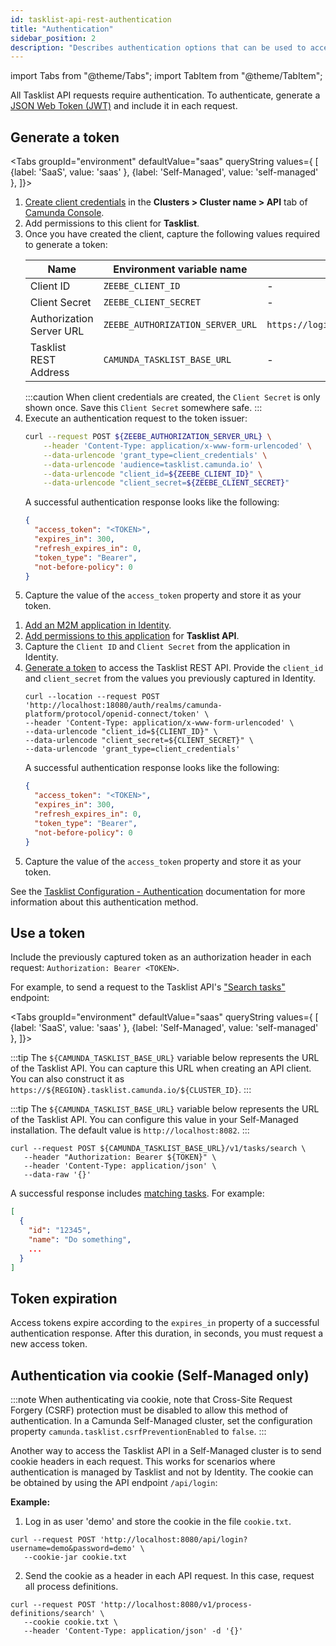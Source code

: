 ```yaml
---
id: tasklist-api-rest-authentication
title: "Authentication"
sidebar_position: 2
description: "Describes authentication options that can be used to access Tasklist REST API."
---
```


import Tabs from "@theme/Tabs";
import TabItem from "@theme/TabItem";

All Tasklist API requests require authentication. To authenticate, generate a [JSON Web Token (JWT)](https://jwt.io/introduction/) and include it in each request.

## Generate a token

<Tabs groupId="environment" defaultValue="saas" queryString values={
[
{label: 'SaaS', value: 'saas' },
{label: 'Self-Managed', value: 'self-managed' },
]}>
<TabItem value='saas'>

1. [Create client credentials](/components/console/manage-clusters/manage-api-clients.md#create-a-client) in the **Clusters > Cluster name > API** tab of [Camunda Console](https://console.camunda.io/).
2. Add permissions to this client for **Tasklist**.
3. Once you have created the client, capture the following values required to generate a token:
   <!-- this comment convinces the markdown processor to still treat the table as a table, but without adding surrounding paragraphs. 🤷 -->
   | Name                     | Environment variable name        | Default value                                |
   | ------------------------ | -------------------------------- | -------------------------------------------- |
   | Client ID                | `ZEEBE_CLIENT_ID`                | -                                            |
   | Client Secret            | `ZEEBE_CLIENT_SECRET`            | -                                            |
   | Authorization Server URL | `ZEEBE_AUTHORIZATION_SERVER_URL` | `https://login.cloud.camunda.io/oauth/token` |
   | Tasklist REST Address    | `CAMUNDA_TASKLIST_BASE_URL`      | -                                            |
   <!-- this comment convinces the markdown processor to still treat the table as a table, but without adding surrounding paragraphs. 🤷 -->
   :::caution
   When client credentials are created, the `Client Secret` is only shown once. Save this `Client Secret` somewhere safe.
   :::
4. Execute an authentication request to the token issuer:
   ```bash
   curl --request POST ${ZEEBE_AUTHORIZATION_SERVER_URL} \
       --header 'Content-Type: application/x-www-form-urlencoded' \
       --data-urlencode 'grant_type=client_credentials' \
       --data-urlencode 'audience=tasklist.camunda.io' \
       --data-urlencode "client_id=${ZEEBE_CLIENT_ID}" \
       --data-urlencode "client_secret=${ZEEBE_CLIENT_SECRET}"
   ```
   A successful authentication response looks like the following:
   ```json
   {
     "access_token": "<TOKEN>",
     "expires_in": 300,
     "refresh_expires_in": 0,
     "token_type": "Bearer",
     "not-before-policy": 0
   }
   ```
5. Capture the value of the `access_token` property and store it as your token.

</TabItem>

<TabItem value='self-managed'>

1. [Add an M2M application in Identity](/self-managed/components/management-identity/application-user-group-role-management/applications.md).
2. [Add permissions to this application](/self-managed/components/management-identity/application-user-group-role-management/applications.md) for **Tasklist API**.
3. Capture the `Client ID` and `Client Secret` from the application in Identity.
4. [Generate a token](/self-managed/components/management-identity/authentication.md) to access the Tasklist REST API. Provide the `client_id` and `client_secret` from the values you previously captured in Identity.
   ```shell
   curl --location --request POST 'http://localhost:18080/auth/realms/camunda-platform/protocol/openid-connect/token' \
   --header 'Content-Type: application/x-www-form-urlencoded' \
   --data-urlencode "client_id=${CLIENT_ID}" \
   --data-urlencode "client_secret=${CLIENT_SECRET}" \
   --data-urlencode 'grant_type=client_credentials'
   ```
   A successful authentication response looks like the following:
   ```json
   {
     "access_token": "<TOKEN>",
     "expires_in": 300,
     "refresh_expires_in": 0,
     "token_type": "Bearer",
     "not-before-policy": 0
   }
   ```
5. Capture the value of the `access_token` property and store it as your token.

See the [Tasklist Configuration - Authentication](/self-managed/components/orchestration-cluster/tasklist/tasklist-authentication.md#identity) documentation for more information about this authentication method.

</TabItem>

</Tabs>

## Use a token

Include the previously captured token as an authorization header in each request: `Authorization: Bearer <TOKEN>`.

For example, to send a request to the Tasklist API's ["Search tasks"](./specifications/search-tasks.api.mdx) endpoint:

<Tabs groupId="environment" defaultValue="saas" queryString values={
[
{label: 'SaaS', value: 'saas' },
{label: 'Self-Managed', value: 'self-managed' },
]}>

<TabItem value='saas'>

:::tip
The `${CAMUNDA_TASKLIST_BASE_URL}` variable below represents the URL of the Tasklist API. You can capture this URL when creating an API client. You can also construct it as `https://${REGION}.tasklist.camunda.io/${CLUSTER_ID}`.
:::

</TabItem>

<TabItem value='self-managed'>

:::tip
The `${CAMUNDA_TASKLIST_BASE_URL}` variable below represents the URL of the Tasklist API. You can configure this value in your Self-Managed installation. The default value is `http://localhost:8082`.
:::

</TabItem>

</Tabs>

```shell
curl --request POST ${CAMUNDA_TASKLIST_BASE_URL}/v1/tasks/search \
   --header "Authorization: Bearer ${TOKEN}" \
   --header 'Content-Type: application/json' \
   --data-raw '{}'
```

A successful response includes [matching tasks](./specifications/search-tasks.api.mdx). For example:

```json
[
  {
    "id": "12345",
    "name": "Do something",
    ...
  }
]
```

## Token expiration

Access tokens expire according to the `expires_in` property of a successful authentication response. After this duration, in seconds, you must request a new access token.

## Authentication via cookie (Self-Managed only)

:::note
When authenticating via cookie, note that Cross-Site Request Forgery (CSRF) protection must be disabled to allow this method of authentication. In a Camunda Self-Managed cluster, set the configuration property `camunda.tasklist.csrfPreventionEnabled` to `false`.
:::

Another way to access the Tasklist API in a Self-Managed cluster is to send cookie headers in each request. This works for scenarios where authentication is managed by Tasklist and not by Identity. The cookie can be obtained by using the API endpoint `/api/login`:

**Example:**

1. Log in as user 'demo' and store the cookie in the file `cookie.txt`.

```shell
curl --request POST 'http://localhost:8080/api/login?username=demo&password=demo' \
   --cookie-jar cookie.txt
```

2. Send the cookie as a header in each API request. In this case, request all process definitions.

```shell
curl --request POST 'http://localhost:8080/v1/process-definitions/search' \
   --cookie cookie.txt \
   --header 'Content-Type: application/json' -d '{}'
```

